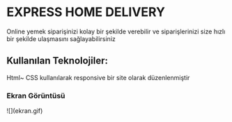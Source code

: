 <h1>EXPRESS HOME DELIVERY</h2>
Online yemek siparişinizi kolay bir şekilde verebilir ve siparişlerinizi size hızlı bir şekilde ulaşmasını sağlayabilirsiniz
<h2>Kullanılan Teknolojiler:</h2>
Html~ CSS kullanılarak responsive bir site olarak düzenlenmiştir
<h3>Ekran Görüntüsü</h3>
![](ekran.gif)
